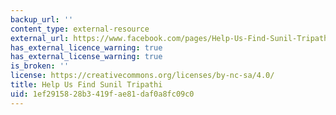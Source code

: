 ```yaml
---
backup_url: ''
content_type: external-resource
external_url: https://www.facebook.com/pages/Help-Us-Find-Sunil-Tripathi/403275636436466
has_external_licence_warning: true
has_external_license_warning: true
is_broken: ''
license: https://creativecommons.org/licenses/by-nc-sa/4.0/
title: Help Us Find Sunil Tripathi
uid: 1ef29158-28b3-419f-ae81-daf0a8fc09c0
---
```

